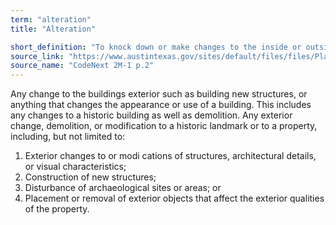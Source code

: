```yaml
---
term: "alteration"
title: "Alteration"

short_definition: "To knock down or make changes to the inside or outside of a property."
source_link: "https://www.austintexas.gov/sites/default/files/files/Planning/CodeNEXT/ALDC_PRD_23_LandDevelopmentCode_Combined_2017_0130_web.pdf"
source_name: "CodeNext 2M-1 p.2"
---
```

Any change to the buildings exterior such as building new structures, or anything that changes the appearance or use of a building. This includes any changes to a historic building as well as demolition.
Any exterior change, demolition, or modification to a historic landmark or to a property, including, but not limited to:
1. Exterior changes to or modi cations of structures, architectural details, or visual characteristics;
2. Construction of new structures;
3. Disturbance of archaeological sites or areas; or
4. Placement or removal of exterior objects that affect the exterior qualities of the property.
